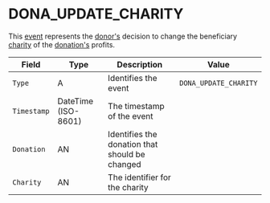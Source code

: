 # DONA_UPDATE_CHARITY

This [event](../event) represents the [donor's](../donor) decision to change the beneficiary [charity](../charity) of the [donation's](../donation) profits.

| Field       | Type                | Description                                      | Value                 |
| ----------- | ------------------- | ------------------------------------------------ | --------------------- |
| `Type`      | A                   | Identifies the event                             | `DONA_UPDATE_CHARITY` |
| `Timestamp` | DateTime (ISO-8601) | The timestamp of the event                       |                       |
| `Donation`  | AN                  | Identifies the donation that should be changed   |                       |
| `Charity`   | AN                  | The identifier for the charity                   |                       |
